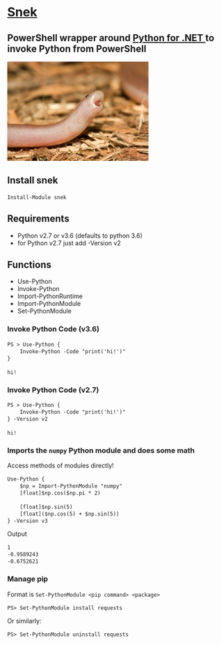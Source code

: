 # [Snek](https://www.reddit.com/r/Snek/)

## PowerShell wrapper around [Python for .NET ](https://github.com/pythonnet/pythonnet) to invoke Python from PowerShell

![](./snek.jpg)

## Install snek 

```
Install-Module snek
```

## Requirements

* Python v2.7 or v3.6 (defaults to python 3.6)
* for Python v2.7 just add -Version v2

## Functions 

* Use-Python
* Invoke-Python
* Import-PythonRuntime
* Import-PythonModule
* Set-PythonModule

### Invoke Python Code (v3.6)

```
PS > Use-Python { 
    Invoke-Python -Code "print('hi!')" 
}
    
hi!
```

### Invoke Python Code (v2.7)

```
PS > Use-Python { 
    Invoke-Python -Code "print('hi!')" 
} -Version v2
    
hi!
```

### Imports the `numpy` Python module and does some math

Access methods of modules directly! 

```
Use-Python {
    $np = Import-PythonModule "numpy"
    [float]$np.cos($np.pi * 2)

    [float]$np.sin(5)
    [float]($np.cos(5) + $np.sin(5))
} -Version v3
```

Output

```
1
-0.9589243
-0.6752621
```

### Manage pip

Format is `Set-PythonModule <pip command> <package>`

```
PS> Set-PythonModule install requests
```

Or similarly:

```
PS> Set-PythonModule uninstall requests
```
